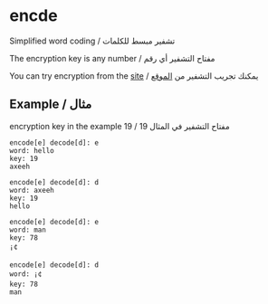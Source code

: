 # encde
Simplified word coding / تشفير مبسط للكلمات

The encryption key is any number / مفتاح التشفير أي رقم

You can try encryption from the [site](https://encde.netlify.app/) / يمكنك تجريب التشفير من [الموقع](https://encde.netlify.app/)

## Example / مثال
encryption key in the example 19 /  19 مفتاح التشفير في المثال
```batch
encode[e] decode[d]: e
word: hello
key: 19
axeeh

encode[e] decode[d]: d
word: axeeh
key: 19
hello

encode[e] decode[d]: e
word: man
key: 78
¡¢

encode[e] decode[d]: d
word: ¡¢
key: 78
man

```
